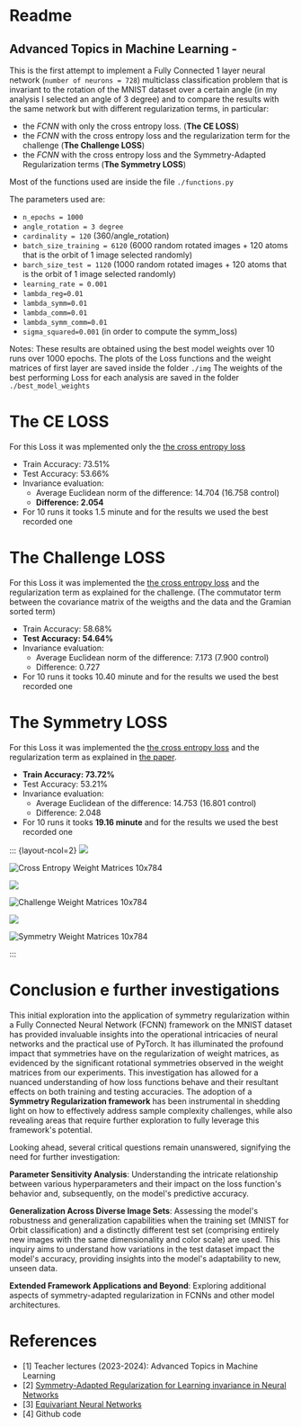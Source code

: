 # Readme 

## Advanced Topics in Machine Learning - 

This is the first attempt to implement a Fully Connected 1 layer neural network (`number of neurons = 728`) multiclass classification problem that is invariant to the rotation of the MNIST dataset over a certain angle (in my analysis I selected an angle of 3 degree) and to compare the results with the same network but with different regularization terms, in particular:

- the *FCNN* with only the cross entropy loss. (**The CE LOSS**)
- the *FCNN* with the cross entropy loss and the regularization term for the challenge (**The Challenge LOSS**)
- the *FCNN* with the cross entropy loss and the Symmetry-Adapted Regularization terms (**The Symmetry LOSS**)

Most of the functions used are inside the file `./functions.py`

The parameters used are:
- `n_epochs = 1000`
- `angle_rotation = 3 degree`
- `cardinality = 120` (360/angle_rotation)
- `batch_size_training = 6120` (6000 random rotated images + 120 atoms that is the orbit of 1 image selected randomly)
- `barch_size_test = 1120` (1000 random rotated images + 120 atoms that is the orbit of 1 image selected randomly)
- `learning_rate = 0.001`
- `lambda_reg=0.01`
- `lambda_symm=0.01`
- `lambda_comm=0.01`
- `lambda_symm_comm=0.01`
- `sigma_squared=0.001` (in order to compute the symm_loss)

Notes: 
These results are obtained using the best model weights over 10 runs over 1000 epochs.
The plots of the Loss functions and the weight matrices of first layer are saved inside the folder `./img`
The weights of the best performing Loss for each analysis are saved in the folder `./best_model_weights`


# The CE LOSS

For this Loss it was mplemented only the [the cross entropy loss](https://pytorch.org/docs/stable/generated/torch.nn.CrossEntropyLoss.html) 

- Train Accuracy: 73.51%
- Test Accuracy: 53.66%
- Invariance evaluation:
  - Average Euclidean norm of the difference: 14.704 (16.758 control)
  - **Difference: 2.054**
- For 10 runs it tooks 1.5 minute and for the results we used the best recorded one

# The Challenge LOSS

For this Loss it was implemented the [the cross entropy loss](https://pytorch.org/docs/stable/generated/torch.nn.CrossEntropyLoss.html) and the regularization term as explained for the challenge. (The commutator term between the covariance matrix of the weigths and the data and the Gramian sorted term)

- Train Accuracy: 58.68%
- **Test Accuracy: 54.64%**
- Invariance evaluation:
  - Average Euclidean norm of the difference: 7.173 (7.900 control)
  - Difference: 0.727
- For 10 runs it tooks 10.40 minute and for the results we used the best recorded one

# The Symmetry LOSS

For this Loss it was implemented the [the cross entropy loss](https://pytorch.org/docs/stable/generated/torch.nn.CrossEntropyLoss.html) and the regularization term as explained in [the paper](https://arxiv.org/abs/2006.14027).

- **Train Accuracy: 73.72%**
- Test Accuracy: 53.21%
- Invariance evaluation:
  - Average Euclidean of the difference: 14.753 (16.801 control) 
  - Difference: 2.048
- For 10 runs it tooks **19.16 minute** and for the results we used the best recorded one

::: {layout-ncol=2}
![](./img/cross_entropy_loss.png)

![Cross Entropy Weight Matrices 10x784](./img/cross_entropy_loss_weights.png)

![](./img/challenge_loss.png)

![Challenge Weight Matrices 10x784](./img/challenge_loss_weights.png)

![](./img/symmetry_loss.png)

![Symmetry Weight Matrices 10x784](./img/symmetry_loss_weights.png)

:::

# Conclusion e further investigations

This initial exploration into the application of symmetry regularization within a Fully Connected Neural Network (FCNN) framework on the MNIST dataset has provided invaluable insights into the operational intricacies of neural networks and the practical use of PyTorch. It has illuminated the profound impact that symmetries have on the regularization of weight matrices, as evidenced by the significant rotational symmetries observed in the weight matrices from our experiments. This investigation has allowed for a nuanced understanding of how loss functions behave and their resultant effects on both training and testing accuracies. The adoption of a **Symmetry Regularization framework** has been instrumental in shedding light on how to effectively address sample complexity challenges, while also revealing areas that require further exploration to fully leverage this framework's potential.

Looking ahead, several critical questions remain unanswered, signifying the need for further investigation:

**Parameter Sensitivity Analysis**: Understanding the intricate relationship between various hyperparameters and their impact on the loss function's behavior and, subsequently, on the model's predictive accuracy.

**Generalization Across Diverse Image Sets**: Assessing the model's robustness and generalization capabilities when the training set (MNIST for Orbit classification) and a distinctly different test set (comprising entirely new images with the same dimensionality and color scale) are used. This inquiry aims to understand how variations in the test dataset impact the model's accuracy, providing insights into the model's adaptability to new, unseen data.

**Extended Framework Applications and Beyond**: Exploring additional aspects of symmetry-adapted regularization in FCNNs and other model architectures.

# References
- [1] Teacher lectures (2023-2024): Advanced Topics in Machine Learning
- [2] [Symmetry-Adapted Regularization for Learning invariance in Neural Networks](https://arxiv.org/abs/2006.14027)
- [3] [Equivariant Neural Networks](https://dmol.pub/dl/Equivariant.html#equivariant-neural-networks-%20with-constraints)
- [4] Github code 
